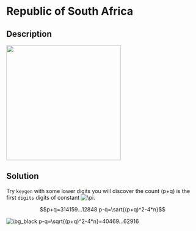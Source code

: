 # Republic of South Africa

## __Description__

<img src="https://user-images.githubusercontent.com/32315604/120190813-b03c2700-c24b-11eb-873e-0cdf30bcf735.png" width=300>

## __Solution__

Try ```keygen``` with some lower digits you will discover the count (p+q) is the first ```digits``` digits of constant <img src="https://latex.codecogs.com/gif.latex?\bg_black&space;\pi" title="\pi" />.

```math
p+q=314159...12848
p-q=\sart{(p+q)^2-4*n}
```
<img src="https://latex.codecogs.com/gif.latex?\bg_black&space;p-q=\sqrt{(p&plus;q)^2-4*n}=40469...62916" title="\bg_black p-q=\sqrt{(p+q)^2-4*n}=40469...62916" />
